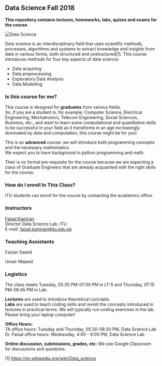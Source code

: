 ## Data Science Fall 2018

**This repository contains lectures, homeworks, labs, quizes and exams for the course.**

![Data Science](https://github.com/FaizSaeed/Data-Science-Course/blob/master/img/DATA-SCIENCE.jpg)

Data science is an interdisciplinary field that uses scientific methods, processes, algorithms and systems to extract knowledge and insights from data in various forms, both structured and unstructured[1]. This course introduces methods for four key aspects of data science: 
* Data acquiring
* Data preprocessing
* Exploratory Data Analysis
* Data Modelling

### Is this course for me?
This course is designed for **graduates** from various fields.<br> 
So, if you are a student in, for example, Computer Science, Electrical Engineering, Mechatronics, Telecom Engineering, Social Sciences, Business,  etc., and want to learn some computational and quantitative skills to be successful in your field as it transforms in an age increasingly dominated by data and computation, this course might be for you!

This is an **advanced** course: we will introduce both programming concepts and the necessary mathematics.<br>
We expect you to have background in python programming and math. 

Their is no formal pre-requisite for the course because we are expecting a class of Graduate Engineers that are already acquainted with the right skills for the course.

### How do I enroll In This Class?

ITU students can enroll for the course by contacting the academics office.<br>

### Instructors

[Faisal Kamiran](https://itu.edu.pk/faculty-itu/dr-faisal-kamiran/)<br>
Director Data Science Lab, ITU<br>
E-mail: faisal.kamiran@itu.edu.pk

### Teaching Assistants

Faizan Saeed

Umair Majeed

### Logistics

The class meets Tuesday, 05:30 PM-07:00 PM in LT-5 and Thursday, 07:15 PM-08:45 PM in Lab.

**Lectures** are used to introduce theoretical concepts.<br> 
**Labs** are used to teach coding skills and revisit the concepts introduced in lectures in practical terms. We will typically run coding exercises in the lab. Please bring your laptop computer!

**Office Hours:** <br>
TA office hours: Tuesday and Thursday, 05:30-08:30 PM, Data Science Lab<br>
Dr. Faisal office hours: Wednesday, 4:00 - 6:00 PM, Data Science Lab<br>

**Online discussion, submissions, grades, etc:** We use Google Classroom for discussions and questions.

[1] https://en.wikipedia.org/wiki/Data_science
